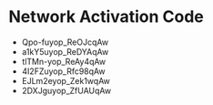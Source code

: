 # Network Activation Code
* Qpo-fuyop_ReOJcqAw
* a1kY5uyop_ReDYAqAw
* tlTMn-yop_ReAy4qAw
* 4I2FZuyop_Rfc98qAw
* EJLm2eyop_Zek1wqAw
* 2DXJguyop_ZfUAUqAw
